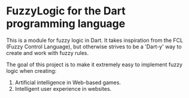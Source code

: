 # FuzzyLogic for the Dart programming language

This is a module for fuzzy logic in Dart. It takes inspiration from the
FCL (Fuzzy Control Language), but otherwise strives to be a 'Dart-y' way
to create and work with fuzzy rules.

The goal of this project is to make it extremely easy to implement fuzzy
logic when creating:

1) Artificial intelligence in Web-based games.
2) Intelligent user experience in websites.
